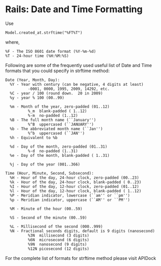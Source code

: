 # Rails: Date and Time Formatting

Use

```
Model.created_at.strftime("%FT%T")
```

where,

```
%F - The ISO 8601 date format (%Y-%m-%d)
%T - 24-hour time (%H:%M:%S)
```

Following are some of the frequently used useful list of Date and Time formats that you could specify in strftime method:

```
Date (Year, Month, Day):
  %Y - Year with century (can be negative, 4 digits at least)
          -0001, 0000, 1995, 2009, 14292, etc.
  %C - year / 100 (round down.  20 in 2009)
  %y - year % 100 (00..99)

  %m - Month of the year, zero-padded (01..12)
          %_m  blank-padded ( 1..12)
          %-m  no-padded (1..12)
  %B - The full month name (``January'')
          %^B  uppercased (``JANUARY'')
  %b - The abbreviated month name (``Jan'')
          %^b  uppercased (``JAN'')
  %h - Equivalent to %b

  %d - Day of the month, zero-padded (01..31)
          %-d  no-padded (1..31)
  %e - Day of the month, blank-padded ( 1..31)

  %j - Day of the year (001..366)

Time (Hour, Minute, Second, Subsecond):
  %H - Hour of the day, 24-hour clock, zero-padded (00..23)
  %k - Hour of the day, 24-hour clock, blank-padded ( 0..23)
  %I - Hour of the day, 12-hour clock, zero-padded (01..12)
  %l - Hour of the day, 12-hour clock, blank-padded ( 1..12)
  %P - Meridian indicator, lowercase (``am'' or ``pm'')
  %p - Meridian indicator, uppercase (``AM'' or ``PM'')

  %M - Minute of the hour (00..59)

  %S - Second of the minute (00..59)

  %L - Millisecond of the second (000..999)
  %N - Fractional seconds digits, default is 9 digits (nanosecond)
          %3N  millisecond (3 digits)
          %6N  microsecond (6 digits)
          %9N  nanosecond (9 digits)
          %12N picosecond (12 digits)
```
For the complete list of formats for strftime method please visit APIDock
